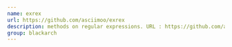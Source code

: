 ```yaml
---
name: exrex
url: https://github.com/asciimoo/exrex
description: methods on regular expressions. URL : https://github.com/asciimoo/exrex Groups : blackarch blackarch-misc
group: blackarch
---
```

